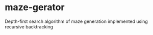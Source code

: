 # maze-gerator
Depth-first search algorithm of maze generation implemented using recursive backtracking
